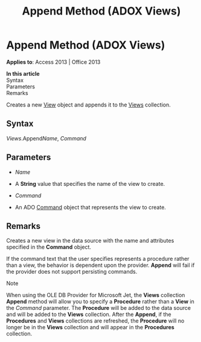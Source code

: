﻿---
title: Append Method (ADOX Views)
TOCTitle: Append Method (ADOX Views)
ms:assetid: 202f1d0a-dc5d-84e5-daf3-3212e5bc6088
ms:mtpsurl: https://msdn.microsoft.com/library/JJ248985(v=office.15)
ms:contentKeyID: 48543655
ms.date: 09/18/2015
mtps_version: v=office.15
---

# Append Method (ADOX Views)


**Applies to**: Access 2013 | Office 2013

**In this article**  
Syntax  
Parameters  
Remarks  

Creates a new [View](view-object-adox.md) object and appends it to the [Views](views-collection-adox.md) collection.

## Syntax

*Views*.Append*Name*, *Command*

## Parameters

  - *Name*

  - A **String** value that specifies the name of the view to create.

  - *Command*

  - An ADO [Command](command-object-ado.md) object that represents the view to create.

## Remarks

Creates a new view in the data source with the name and attributes specified in the **Command** object.

If the command text that the user specifies represents a procedure rather than a view, the behavior is dependent upon the provider. **Append** will fail if the provider does not support persisting commands.


> [!NOTE]
> <P>When using the OLE DB Provider for Microsoft Jet, the <STRONG>Views</STRONG> collection <STRONG>Append</STRONG> method will allow you to specify a <STRONG>Procedure</STRONG> rather than a <STRONG>View</STRONG> in the <EM>Command</EM> parameter. The <STRONG>Procedure</STRONG> will be added to the data source and will be added to the <STRONG>Views</STRONG> collection. After the <STRONG>Append</STRONG>, if the <STRONG>Procedures</STRONG> and <STRONG>Views</STRONG> collections are refreshed, the <STRONG>Procedure</STRONG> will no longer be in the <STRONG>Views</STRONG> collection and will appear in the <STRONG>Procedures</STRONG> collection.</P>


